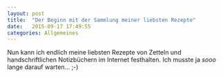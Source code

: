 ```yaml
---
layout: post
title:  "Der Beginn mit der Sammlung meiner liebsten Rezepte"
date:   2015-09-17 17:49:55
categories: Allgemeines
---
```


Nun kann ich endlich meine liebsten Rezepte von Zetteln und handschriftlichen Notizbüchern im Internet festhalten.
Ich musste ja *sooo* lange darauf warten... ;-)

